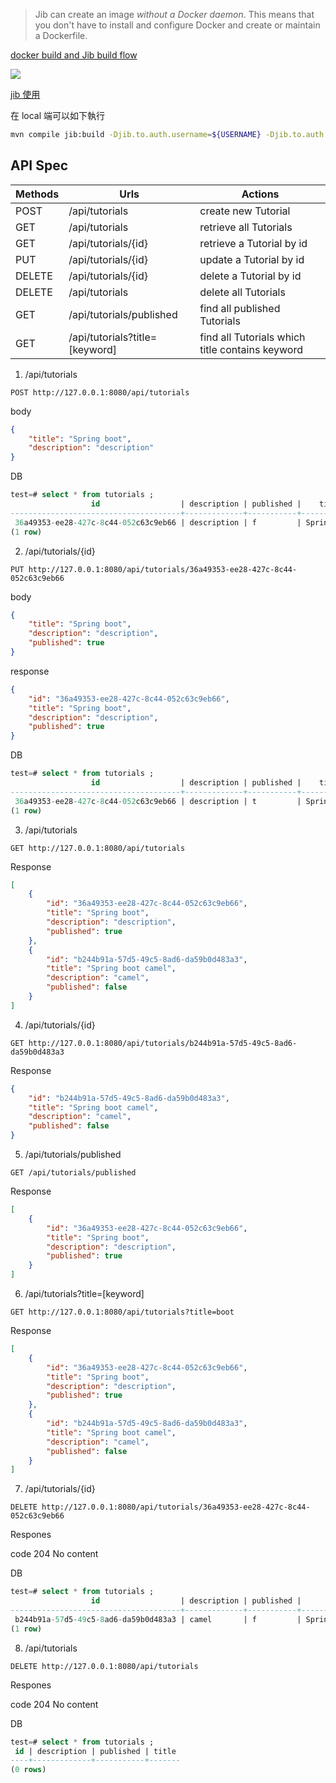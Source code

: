 >Jib can create an image *without a Docker daemon*. This means that you don't have to install and configure Docker and create or maintain a Dockerfile.



[docker build and Jib build flow](https://www.linkedin.com/pulse/docker-image-build-vs-jib-eran-shaham/)

![](https://media-exp1.licdn.com/dms/image/C4D12AQHfTG7HCQdNjg/article-inline_image-shrink_1000_1488/0/1582204715176?e=1657152000&v=beta&t=75AtP83X2m0u13zSZJYuTOI-fSzm2oy1TRsETkr35wU) 

[jib 使用](https://github.com/GoogleContainerTools/jib/blob/master/jib-maven-plugin/README.md)

在 local 端可以如下執行
```bash
mvn compile jib:build -Djib.to.auth.username=${USERNAME} -Djib.to.auth.password=${PASSWORD} -Dimage=registry.hub.docker.com/cch0124/spring-tutorial-api
```
## API Spec
|Methods	|Urls	|Actions|
|---|---|---|
|POST	|/api/tutorials	|create new Tutorial|
|GET	|/api/tutorials	|retrieve all Tutorials|
|GET	|/api/tutorials/{id}	|retrieve a Tutorial by id|
|PUT	|/api/tutorials/{id}	|update a Tutorial by id|
|DELETE	|/api/tutorials/{id}	|delete a Tutorial by id|
|DELETE	|/api/tutorials	|delete all Tutorials|
|GET	|/api/tutorials/published|	find all published Tutorials|
|GET	|/api/tutorials?title=[keyword]|	find all Tutorials which title contains keyword|


1. /api/tutorials
```nginx
POST http://127.0.0.1:8080/api/tutorials
```
body
```json
{
    "title": "Spring boot",
    "description": "description"
}
```

DB

```sql
test=# select * from tutorials ;
                  id                  | description | published |    title
--------------------------------------+-------------+-----------+-------------
 36a49353-ee28-427c-8c44-052c63c9eb66 | description | f         | Spring boot
(1 row)
```

2. /api/tutorials/{id}

```
PUT http://127.0.0.1:8080/api/tutorials/36a49353-ee28-427c-8c44-052c63c9eb66
```

body
```json
{
    "title": "Spring boot",
    "description": "description",
    "published": true
}
```

response
```json
{
    "id": "36a49353-ee28-427c-8c44-052c63c9eb66",
    "title": "Spring boot",
    "description": "description",
    "published": true
}
```

DB
```sql
test=# select * from tutorials ;
                  id                  | description | published |    title
--------------------------------------+-------------+-----------+-------------
 36a49353-ee28-427c-8c44-052c63c9eb66 | description | t         | Spring boot
(1 row)
```

3. /api/tutorials
```
GET http://127.0.0.1:8080/api/tutorials
```

Response

```json
[
    {
        "id": "36a49353-ee28-427c-8c44-052c63c9eb66",
        "title": "Spring boot",
        "description": "description",
        "published": true
    },
    {
        "id": "b244b91a-57d5-49c5-8ad6-da59b0d483a3",
        "title": "Spring boot camel",
        "description": "camel",
        "published": false
    }
]
```

4. /api/tutorials/{id}

```
GET http://127.0.0.1:8080/api/tutorials/b244b91a-57d5-49c5-8ad6-da59b0d483a3
```

Response
```json
{
    "id": "b244b91a-57d5-49c5-8ad6-da59b0d483a3",
    "title": "Spring boot camel",
    "description": "camel",
    "published": false
}
```

5. /api/tutorials/published

```
GET /api/tutorials/published
```

Response
```json
[
    {
        "id": "36a49353-ee28-427c-8c44-052c63c9eb66",
        "title": "Spring boot",
        "description": "description",
        "published": true
    }
]
```

6. /api/tutorials?title=[keyword]

```
GET http://127.0.0.1:8080/api/tutorials?title=boot
```

Response

```json
[
    {
        "id": "36a49353-ee28-427c-8c44-052c63c9eb66",
        "title": "Spring boot",
        "description": "description",
        "published": true
    },
    {
        "id": "b244b91a-57d5-49c5-8ad6-da59b0d483a3",
        "title": "Spring boot camel",
        "description": "camel",
        "published": false
    }
]
```

7. /api/tutorials/{id}

```
DELETE http://127.0.0.1:8080/api/tutorials/36a49353-ee28-427c-8c44-052c63c9eb66
```

Respones

code 204 No content

DB

```sql
test=# select * from tutorials ;
                  id                  | description | published |       title
--------------------------------------+-------------+-----------+-------------------
 b244b91a-57d5-49c5-8ad6-da59b0d483a3 | camel       | f         | Spring boot camel
(1 row)
```

8. /api/tutorials

```
DELETE http://127.0.0.1:8080/api/tutorials
```

Respones

code 204 No content

DB

```sql
test=# select * from tutorials ;
 id | description | published | title
----+-------------+-----------+-------
(0 rows)
```